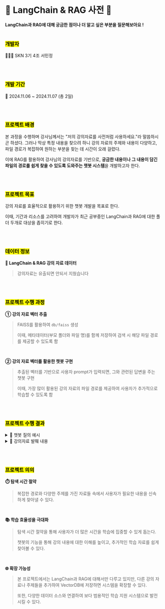 # 🤖 LangChain & RAG 사전 🤖
**LangChain과 RAG에 대해 궁금한 점이나 더 알고 싶은 부분을 질문해보아요 !**
<br/><br/>

### <mark> 개발자 </mark>
👩🏻‍💻 SKN 3기 4조 서민정

<br/><br/>

### <mark>개발 기간</mark>
📅 2024.11.06 ~ 2024.11.07 (총 2일)

<br/><br/>

### <mark>프로젝트 배경</mark>
 본 과정을 수행하며 강사님께서는 "저의 강의자료를 사전처럼 사용하세요."라 말씀하시곤 하셨다. 그러나 막상 특정 내용을 찾으려 하니 강의 자료의 주제와 내용이 다양하고, 파일 경로가 복잡하여 원하는 부분을 찾는 데 시간이 오래 걸렸다.

 이에 RAG를 활용하여 강사님의 강의자료를 기반으로, **궁금한 내용이나 그 내용이 담긴 파일의 경로를 쉽게 찾을 수 있도록 도와주는 챗봇 시스템**을 개발하고자 한다.

<br/><br/>

### <mark>프로젝트 목표</mark>
 강의 자료를 효율적으로 활용하기 위한 챗봇 개발을 목표로 한다.

 이때, 기간과 리소스를 고려하여 개발자가 최근 공부중인 LangChain과 RAG에 대한 폴더 두개로 대상을 좁히기로 한다.

<br/><br/>
 
### <mark>데이터 정보</mark>
**💽 LangChain & RAG 강의 자료 데이터** 
> 강의자료는 유출되면 안되서 지웠습니다
 
<br/><br/>

### <mark>프로젝트 수행 과정</mark>
**① 강의 자료 벡터 추출** 

> FAISS를 활용하여 `db/faiss` 생성
> 
> 이때, 메타데이터(부모 폴더와 파일 명)를 함께 저장하여 검색 시 해당 파일 경로를 제공할 수 있도록 함

<br/>

**② 강의 자료 벡터를 활용한 챗봇 구현** 

> 추출된 벡터를 기반으로 사용자 prompt가 입력되면, 그와 관련된 답변을 주는 챗봇 구현
>
> 이때, 가장 많이 활용된 강의 자료의 파일 경로를 제공하여 사용자가 추가적으로 학습할 수 있도록 함

<br/><br/>

### <mark>프로젝트 수행 결과</mark>
<details> <summary>🤖 챗봇 질의 예시</summary>
  
![image](https://github.com/user-attachments/assets/98925a68-2453-4b26-8a44-a08305bdd714)![image](https://github.com/user-attachments/assets/9c1a6fd9-d5fa-41a1-b6f8-163b8556be0d)

</details>

<details> <summary>📃 강의자료 발췌 내용</summary>

![image](https://github.com/user-attachments/assets/18ee7dad-68a4-4d95-a3b3-9a274d534907) 

</details>

<br/><br/>

### <mark>프로젝트 의의</mark>
**⏱️ 탐색 시간 절약** 

> 복잡한 경로와 다양한 주제를 가진 자료들 속에서 사용자가 필요한 내용을 신속하게 찾아낼 수 있다.

<br/>

**📚 학습 효율성을 극대화** 

> 탐색 시간 절약을 통해 사용자가 더 많은 시간을 학습에 집중할 수 있게 돕는다.
>
> 챗봇의 기능을 통해 강의 내용에 대한 이해를 높이고, 추가적인 학습 자료를 쉽게 찾아볼 수 있다.

<br/>

**🌐 확장 가능성** 

> 본 프로젝트에서는 LangChain과 RAG에 대해서만 다루고 있지만, 다른 강의 자료나 주제들을 추가하여 VectorDB에 저장하면 시스템을 확장할 수 있다.
>
> 또한, 다양한 데이터 소스와 연결하여 보다 범용적인 학습 지원 시스템으로 발전시킬 수 있다.

<br/><br/>
